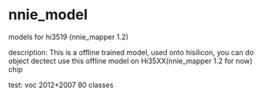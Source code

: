 # nnie_model
models for hi3519 (nnie_mapper 1.2)

description:
This is a offline trained model, used onto hisilicon, you can do object dectect use this offline model on Hi35XX(nnie_mapper 1.2 for now) chip

test:
voc 2012+2007
80 classes
